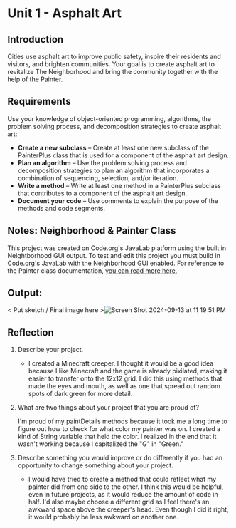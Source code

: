 # Unit 1 - Asphalt Art

## Introduction

Cities use asphalt art to improve public safety, inspire their residents and visitors, and brighten communities. Your goal is to create asphalt art to revitalize The Neighborhood and bring the community together with the help of the Painter.

## Requirements

Use your knowledge of object-oriented programming, algorithms, the problem solving process, and decomposition strategies to create asphalt art:
- **Create a new subclass** – Create at least one new subclass of the PainterPlus class that is used for a component of the asphalt art design.
- **Plan an algorithm** – Use the problem solving process and decomposition strategies to plan an algorithm that incorporates a combination of sequencing, selection, and/or iteration.
- **Write a method** – Write at least one method in a PainterPlus subclass that contributes to a component of the asphalt art design.
- **Document your code** – Use comments to explain the purpose of the methods and code segments.

## Notes: Neighborhood & Painter Class

This project was created on Code.org's JavaLab platform using the built in Neightborhood GUI output. To test and edit this project you must build in Code.org's JavaLab with the Neighborhood GUI enabled. For reference to the Painter class documentation, [you can read more here.](https://studio.code.org/docs/ide/javalab/classes/Painter)

## Output:

< Put sketch / Final image here >![Screen Shot 2024-09-13 at 11 19 51 PM](https://github.com/user-attachments/assets/f93dbc25-cc4f-4339-8a56-6b7b1b456041)

## Reflection

1. Describe your project.

   - I created a Minecraft creeper. I thought it would be a good idea because I like Minecraft and the game is already pixilated, making it easier to transfer onto the 12x12 grid. I did this using methods that made the eyes and mouth, as well as one that spread out random spots of dark green for more detail.

2. What are two things about your project that you are proud of?

   I'm proud of my paintDetails methods because it took me a long time to figure out how to check for what color my painter was on. I created a kind of String variable that held the color. I realized in the end that it wasn't working because I capitalized the "G" in "Green."

3. Describe something you would improve or do differently if you had an opportunity to change something about your project.

   - I would have tried to create a method that could reflect what my painter did from one side to the other. I think this would be helpful, even in future projects, as it would reduce the amount of code in half. I'd also maybe choose a different grid as I feel there's an awkward space above the creeper's head. Even though I did it right, it would probably be less awkward on another one.
